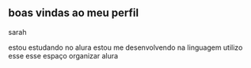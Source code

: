 ## boas vindas ao meu perfil

sarah

estou estudando no alura
estou me desenvolvendo na linguagem
utilizo esse esse espaço organizar alura



